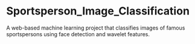 # Sportsperson_Image_Classification
A web-based machine learning project that classifies images of famous sportspersons using face detection and wavelet features.
